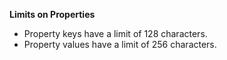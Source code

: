 **Limits on Properties**
* Property keys have a limit of 128 characters.
* Property values have a limit of 256 characters.
